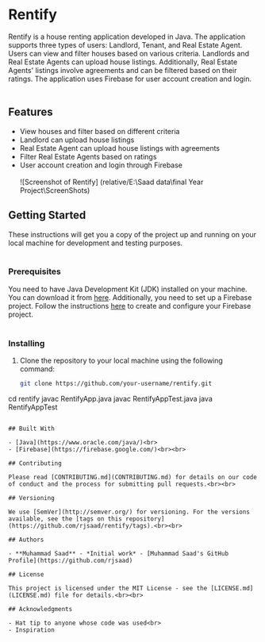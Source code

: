 # Rentify

Rentify is a house renting application developed in Java. The application supports three types of users: Landlord, Tenant, and Real Estate Agent. Users can view and filter houses based on various criteria. Landlords and Real Estate Agents can upload house listings. Additionally, Real Estate Agents' listings involve agreements and can be filtered based on their ratings. The application uses Firebase for user account creation and login.<br><br>

## Features
- View houses and filter based on different criteria<br>
- Landlord can upload house listings<br>
- Real Estate Agent can upload house listings with agreements<br>
- Filter Real Estate Agents based on ratings<br>
- User account creation and login through Firebase<br><br>
![Screenshot of Rentify]
(relative/E:\Saad data\final Year Project\ScreenShots)

## Getting Started

These instructions will get you a copy of the project up and running on your local machine for development and testing purposes.<br><br>

### Prerequisites

You need to have Java Development Kit (JDK) installed on your machine. You can download it from [here](https://www.oracle.com/java/technologies/javase-downloads.html). Additionally, you need to set up a Firebase project. Follow the instructions [here](https://firebase.google.com/docs/web/setup) to create and configure your Firebase project.<br><br>

### Installing

1. Clone the repository to your local machine using the following command:<br>
   ```bash
   git clone https://github.com/your-username/rentify.git
cd rentify
javac RentifyApp.java
javac RentifyAppTest.java
java RentifyAppTest
```<br>

## Built With

- [Java](https://www.oracle.com/java/)<br>
- [Firebase](https://firebase.google.com/)<br><br>

## Contributing

Please read [CONTRIBUTING.md](CONTRIBUTING.md) for details on our code of conduct and the process for submitting pull requests.<br><br>

## Versioning

We use [SemVer](http://semver.org/) for versioning. For the versions available, see the [tags on this repository](https://github.com/rjsaad/rentify/tags).<br><br>

## Authors

- **Muhammad Saad** - *Initial work* - [Muhammad Saad's GitHub Profile](https://github.com/rjsaad)

## License

This project is licensed under the MIT License - see the [LICENSE.md](LICENSE.md) file for details.<br><br>

## Acknowledgments

- Hat tip to anyone whose code was used<br>
- Inspiration
